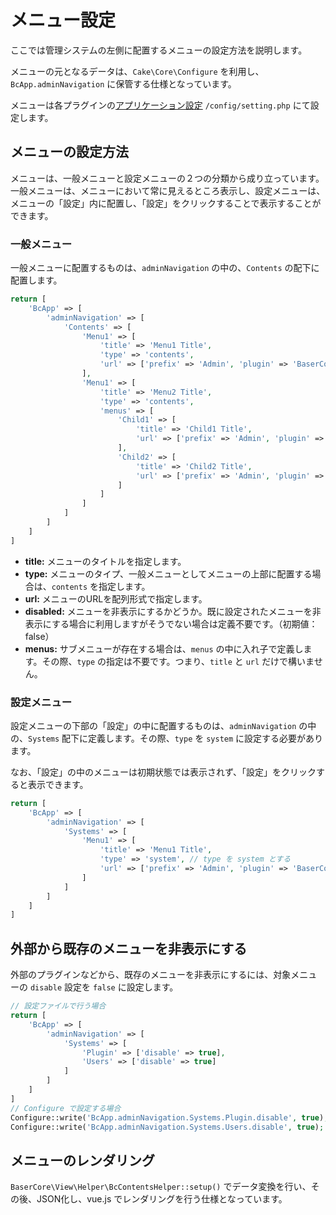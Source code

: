 # メニュー設定

ここでは管理システムの左側に配置するメニューの設定方法を説明します。

メニューの元となるデータは、`Cake\Core\Configure` を利用し、`BcApp.adminNavigation` に保管する仕様となっています。

メニューは各プラグインの[アプリケーション設定](./application_setting) `/config/setting.php` にて設定します。

## メニューの設定方法

メニューは、一般メニューと設定メニューの２つの分類から成り立っています。  
一般メニューは、メニューにおいて常に見えるところ表示し、設定メニューは、メニューの「設定」内に配置し、「設定」をクリックすることで表示することができます。

### 一般メニュー

一般メニューに配置するものは、`adminNavigation` の中の、`Contents` の配下に配置します。

```php
return [
    'BcApp' => [
        'adminNavigation' => [
            'Contents' => [
                'Menu1' => [
                    'title' => 'Menu1 Title',
                    'type' => 'contents',
                    'url' => ['prefix' => 'Admin', 'plugin' => 'BaserCore', 'controller' => 'contents', 'action' => 'index']
                ],
                'Menu1' => [
                    'title' => 'Menu2 Title',
                    'type' => 'contents',
                    'menus' => [
                        'Child1' => [
                            'title' => 'Child1 Title',
                            'url' => ['prefix' => 'Admin', 'plugin' => 'BaserCore', 'controller' => 'contents', 'action' => 'add']
                        ],
                        'Child2' => [
                            'title' => 'Child2 Title',
                            'url' => ['prefix' => 'Admin', 'plugin' => 'BaserCore', 'controller' => 'contents', 'action' => 'delete']
                        ]                          
                    ]           
                ]
            ]    
        ]
    ]
]
```

- **title:** メニューのタイトルを指定します。
- **type:** メニューのタイプ、一般メニューとしてメニューの上部に配置する場合は、`contents` を指定します。
- **url:** メニューのURLを配列形式で指定します。
- **disabled:** メニューを非表示にするかどうか。既に設定されたメニューを非表示にする場合に利用しますがそうでない場合は定義不要です。（初期値：false）
- **menus:** サブメニューが存在する場合は、`menus` の中に入れ子で定義します。その際、`type` の指定は不要です。つまり、`title` と `url` だけで構いません。



 
### 設定メニュー

設定メニューの下部の「設定」の中に配置するものは、`adminNavigation` の中の、`Systems` 配下に定義します。その際、`type` を `system` に設定する必要があります。  

なお、「設定」の中のメニューは初期状態では表示されず、「設定」をクリックすると表示できます。

```php
return [
    'BcApp' => [
        'adminNavigation' => [
            'Systems' => [
                'Menu1' => [
                    'title' => 'Menu1 Title',
                    'type' => 'system', // type を system とする
                    'url' => ['prefix' => 'Admin', 'plugin' => 'BaserCore', 'controller' => 'contents', 'action' => 'index']
                ]
            ]    
        ]
    ]
]
```


## 外部から既存のメニューを非表示にする

外部のプラグインなどから、既存のメニューを非表示にするには、対象メニューの `disable` 設定を `false` に設定します。

```php
// 設定ファイルで行う場合
return [
    'BcApp' => [
        'adminNavigation' => [
            'Systems' => [
                'Plugin' => ['disable' => true],
                'Users' => ['disable' => true]
            ]   
        ]       
    ]
]
// Configure で設定する場合
Configure::write('BcApp.adminNavigation.Systems.Plugin.disable', true);
Configure::write('BcApp.adminNavigation.Systems.Users.disable', true);
```

 
## メニューのレンダリング

`BaserCore\View\Helper\BcContentsHelper::setup()` でデータ変換を行い、その後、JSON化し、vue.js でレンダリングを行う仕様となっています。

